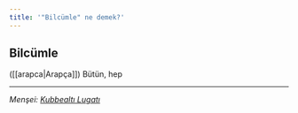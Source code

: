 ```yaml
---
title: '"Bilcümle" ne demek?'
---
```


## Bilcümle
([[arapca|Arapça]]) Bütün, hep

---
*Menşei: [Kubbealtı Lugatı](https://www.lugatim.com/s/Bilcümle)*